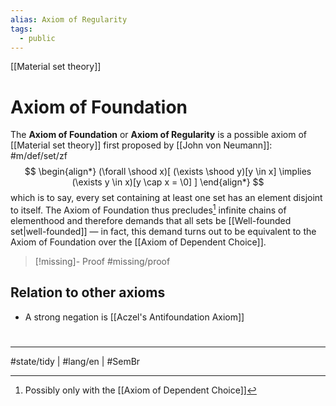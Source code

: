 ```yaml
---
alias: Axiom of Regularity
tags:
  - public
---
```

[[Material set theory]]
# Axiom of Foundation

The **Axiom of Foundation** or **Axiom of Regularity** is a possible axiom of [[Material set theory]] first proposed by [[John von Neumann]]: #m/def/set/zf 
$$
\begin{align*}
(\forall \shood x)[ (\exists \shood y)[y \in x] \implies (\exists y \in x)[y \cap x = \0] ]
\end{align*}
$$
which is to say, every set containing at least one set has an element disjoint to itself.
The Axiom of Foundation thus precludes[^w] infinite chains of elementhood and therefore demands that all sets be [[Well-founded set|well-founded]] —
in fact, this demand turns out to be equivalent to the Axiom of Foundation over the [[Axiom of Dependent Choice]].

> [!missing]- Proof
> #missing/proof

[^w]: Possibly only with the [[Axiom of Dependent Choice]]

## Relation to other axioms

- A strong negation is [[Aczel's Antifoundation Axiom]]

#
---
#state/tidy | #lang/en | #SemBr
